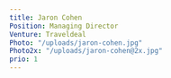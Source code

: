 ```yaml
---
title: Jaron Cohen
Position: Managing Director
Venture: Traveldeal
Photo: "/uploads/jaron-cohen.jpg"
Photo2x: "/uploads/jaron-cohen@2x.jpg"
prio: 1
---
```


